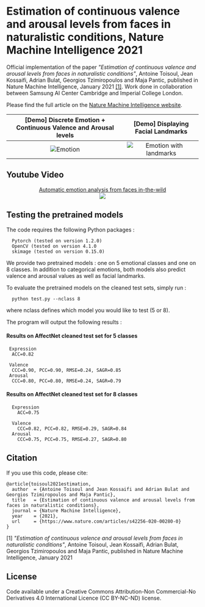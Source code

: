 # Estimation of continuous valence and arousal levels from faces in naturalistic conditions, Nature Machine Intelligence 2021

Official implementation of the paper _"Estimation of continuous valence and arousal levels from faces in naturalistic conditions"_, Antoine Toisoul, Jean Kossaifi, Adrian Bulat, Georgios Tzimiropoulos and Maja Pantic, published in Nature Machine Intelligence, January 2021 [[1]](#citing).
Work done in collaboration between Samsung AI Center Cambridge and Imperial College London.

Please find the full article on the [Nature Machine Intelligence website](https://www.nature.com/articles/s42256-020-00280-0).

[Demo] Discrete Emotion + Continuous Valence and Arousal levels      |  [Demo] Displaying Facial Landmarks
:-------------------------------------------------------------------:|:--------------------------------------:
<img src='images/emotion_only.gif' title='Emotion' style='max-width:600px'></img>  |  <img src='images/emotion_with_landmarks.gif' title='Emotion with landmarks' style='max-width:600px'></img>


## Youtube Video

<p align="center">
  <a href="https://www.youtube.com/watch?v=EqBn7oApMI4">Automatic emotion analysis from faces in-the-wild
  <br>
  <img src="https://img.youtube.com/vi/EqBn7oApMI4/0.jpg"></a>
</p>


## Testing the pretrained models

The code requires the following Python packages : 

```
  Pytorch (tested on version 1.2.0)
  OpenCV (tested on version 4.1.0
  skimage (tested on version 0.15.0)
```

We provide two pretrained models : one on 5 emotional classes and one on 8 classes. In addition to categorical emotions, both models also predict valence and arousal values as well as facial landmarks.

To evaluate the pretrained models on the cleaned test sets, simply run : 

```
  python test.py --nclass 8
```

where nclass defines which model you would like to test (5 or 8).

The program will output the following results :

#### Results on AffectNet cleaned test set for 5 classes


```
 Expression
  ACC=0.82

 Valence
  CCC=0.90, PCC=0.90, RMSE=0.24, SAGR=0.85
 Arousal
  CCC=0.80, PCC=0.80, RMSE=0.24, SAGR=0.79
```

#### Results on AffectNet cleaned test set for 8 classes

```
  Expression
    ACC=0.75

  Valence
    CCC=0.82, PCC=0.82, RMSE=0.29, SAGR=0.84
  Arousal
    CCC=0.75, PCC=0.75, RMSE=0.27, SAGR=0.80
```

## Citation

If you use this code, please cite:

```
@article{toisoul2021estimation,
  author  = {Antoine Toisoul and Jean Kossaifi and Adrian Bulat and Georgios Tzimiropoulos and Maja Pantic},
  title   = {Estimation of continuous valence and arousal levels from faces in naturalistic conditions},
  journal = {Nature Machine Intelligence},
  year    = {2021},
  url     = {https://www.nature.com/articles/s42256-020-00280-0}
}
```

[1] _"Estimation of continuous valence and arousal levels from faces in naturalistic conditions"_, Antoine Toisoul, Jean Kossaifi, Adrian Bulat, Georgios Tzimiropoulos and Maja Pantic, published in Nature Machine Intelligence, January 2021 

## License

Code available under a Creative Commons Attribution-Non Commercial-No Derivatives 4.0 International Licence (CC BY-NC-ND) license.
